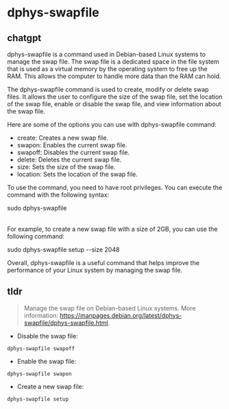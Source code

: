 # dphys-swapfile 
## chatgpt 
dphys-swapfile is a command used in Debian-based Linux systems to manage the swap file. The swap file is a dedicated space in the file system that is used as a virtual memory by the operating system to free up the RAM. This allows the computer to handle more data than the RAM can hold.

The dphys-swapfile command is used to create, modify or delete swap files. It allows the user to configure the size of the swap file, set the location of the swap file, enable or disable the swap file, and view information about the swap file.

Here are some of the options you can use with dphys-swapfile command:

- create: Creates a new swap file.
- swapon: Enables the current swap file.
- swapoff: Disables the current swap file.
- delete: Deletes the current swap file.
- size: Sets the size of the swap file.
- location: Sets the location of the swap file.

To use the command, you need to have root privileges. You can execute the command with the following syntax:

sudo dphys-swapfile <option>

For example, to create a new swap file with a size of 2GB, you can use the following command:

sudo dphys-swapfile setup --size 2048

Overall, dphys-swapfile is a useful command that helps improve the performance of your Linux system by managing the swap file. 

## tldr 
 
> Manage the swap file on Debian-based Linux systems.
> More information: <https://manpages.debian.org/latest/dphys-swapfile/dphys-swapfile.html>.

- Disable the swap file:

`dphys-swapfile swapoff`

- Enable the swap file:

`dphys-swapfile swapon`

- Create a new swap file:

`dphys-swapfile setup`
